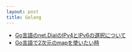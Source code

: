 ```yaml
---
layout: post
title: Golang
---
```


- [Go言語のnet.DialのIPv4とIPv6の選択について](./net-dial-ipv4-ipv6)
- [Go言語で2次元のmapを使いたい時](./2-keys-maps)
